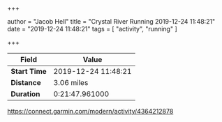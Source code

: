 +++

author = "Jacob Hell"
title = "Crystal River Running 2019-12-24 11:48:21"
date = "2019-12-24 11:48:21"
tags = [
    "activity", "running"
]

+++

<!--more-->

|Field  |Value  |
|--- | --- |
|**Start Time**|2019-12-24 11:48:21|
|**Distance**|3.06 miles|
|**Duration**|0:21:47.961000|

https://connect.garmin.com/modern/activity/4364212878